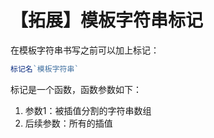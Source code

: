 # 【拓展】模板字符串标记

在模板字符串书写之前可以加上标记：

```js
标记名`模板字符串`
```

标记是一个函数，函数参数如下：

1. 参数1：被插值分割的字符串数组
2. 后续参数：所有的插值